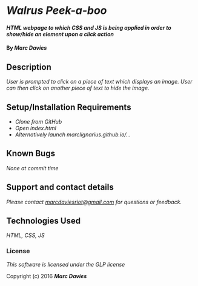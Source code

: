 # _Walrus Peek-a-boo_

#### _HTML webpage to which CSS and JS is being applied in order to show/hide an element upon a click action_

#### By _**Marc Davies**_

## Description

_User is prompted to click on a piece of text which displays an image. User can then click on another piece of text to hide the image._

## Setup/Installation Requirements

* _Clone from GitHub_
* _Open index.html_
* _Alternatively launch marclignarius.github.io/..._

## Known Bugs

_None at commit time_

## Support and contact details

_Please contact marcdaviesriot@gmail.com for questions or feedback._

## Technologies Used

_HTML, CSS, JS_

### License

_This software is licensed under the GLP license_

Copyright (c) 2016 **_Marc Davies_**
